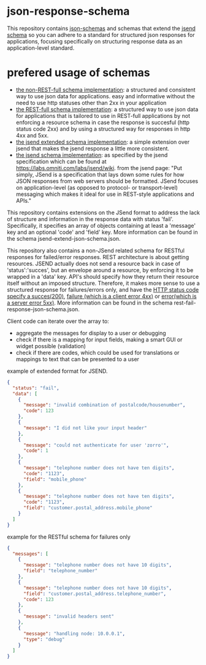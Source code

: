 # json-response-schema
This repository contains [json-schemas](http://www.jsonschemavalidator.net/) and schemas that extend the [jsend schema](https://labs.omniti.com/labs/jsend/wiki) so you can adhere to a standard for structured json responses for applications, focusing specifically on structuring response data as an application-level standard. 

# prefered usage of schemas
- [the non-REST-full schema implementation](https://github.com/rolfvreijdenberger/json-response-schema/blob/master/jsend-extend-fail-error-json-schema.json): a structured and consistent way to use json data for applications. easy and informative without the need to use http statuses other than 2xx in your application
- [the REST-full schema implementation](https://github.com/rolfvreijdenberger/json-response-schema/blob/master/rest-fail-response-json-schema.json): a structured way to use json data for applications that is tailored to use in REST-full applications by not enforcing a resource schema in case the response is succesful (http status code 2xx) and by using a structured way for responses in http 4xx and 5xx.
- [the jsend extended schema implementation](https://github.com/rolfvreijdenberger/json-response-schema/blob/master/jsend-extend-json-schema.json): a simple extension over jsend that makes the jsend response a little more consistent.
- [the jsend schema implementation](https://github.com/rolfvreijdenberger/json-response-schema/blob/master/jsend-json-schema.json): as specified by the jsend specification which can be found at https://labs.omniti.com/labs/jsend/wiki. from the jsend page: "Put simply, JSend is a specification that lays down some rules for how JSON responses from web servers should be formatted. JSend focuses on application-level (as opposed to protocol- or transport-level) messaging which makes it ideal for use in REST-style applications and APIs."

This repository contains extensions on the JSend format to address the lack of structure and information in the response data with status 'fail'. Specifically, it specifies an array of objects containing at least a 'message' key and an optional 'code' and 'field' key. More information can be found in the schema jsend-extend-json-schema.json. 

This repository also contains a non-JSend related schema for RESTful responses for failed/error responses. REST architecture is about getting resources. JSEND actually does not send a resource back in case of 'status':'succes', but an envelope around a resource, by enforcing it to be wrapped in a 'data' key. 
API's should specify how they return their resource itself without an imposed structure. Therefore, it makes more sense to use a structured response for failures/errors only, and have the [HTTP status code specify a succes(200)](https://en.wikipedia.org/wiki/List_of_HTTP_status_codes#2xx_Success), [failure (which is a client error 4xx)](https://en.wikipedia.org/wiki/List_of_HTTP_status_codes#4xx_Client_Error) or [error(which is a server error 5xx)](https://en.wikipedia.org/wiki/List_of_HTTP_status_codes#5xx_Server_Error). More information can be found in the schema rest-fail-response-json-schema.json. 

Client code can iterate over the array to:
- aggregate the messages for display to a user or debugging
- check if there is a mapping for input fields, making a smart GUI or widget possible (validation)
- check if there are codes, which could be used for translations or mappings to text that can be presented to a user





example of extended format for JSEND.
```json
{
  "status": "fail",
  "data": [
    {
      "message": "invalid combination of postalcode/housenumber",
      "code": 123
    },
    {
      "message": "I did not like your input header"
    },
    {
      "message": "could not authenticate for user 'zorro'",
      "code": 1
    },
    {
      "message": "telephone number does not have ten digits",
      "code": "1123",
      "field": "mobile_phone"
    },
    {
      "message": "telephone number does not have ten digits",
      "code": "1123",
      "field": "customer.postal_address.mobile_phone"
    }
  ]
}
```

example for the RESTful schema for failures only
```json
{
  "messages": [
    {
      "message": "telephone number does not have 10 digits",
      "field": "telephone_number"
    },
    {
      "message": "telephone number does not have 10 digits",
      "field": "customer.postal_address.telephone_number",
      "code": 123
    },
    {
      "message": "invalid headers sent"
    },
    {
      "message": "handling node: 10.0.0.1",
      "type": "debug"
    }
  ]
}
```

